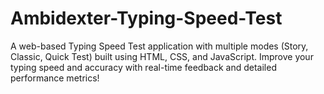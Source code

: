 # Ambidexter-Typing-Speed-Test
A web-based Typing Speed Test application with multiple modes (Story, Classic, Quick Test) built using HTML, CSS, and JavaScript. Improve your typing speed and accuracy with real-time feedback and detailed performance metrics!
